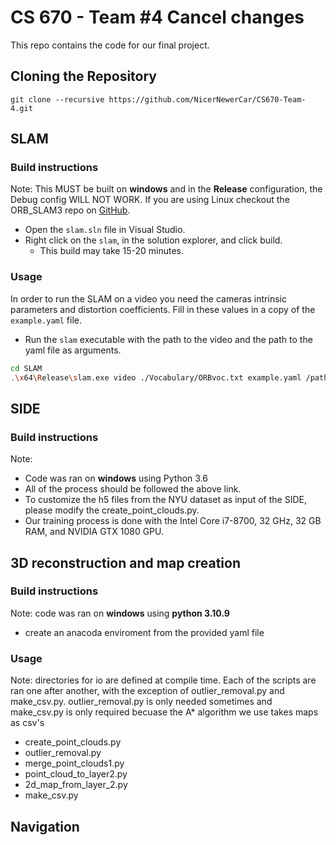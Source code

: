 # CS 670 - Team #4      Cancel changes


This repo contains the code for our final project.

## Cloning the Repository

`git clone --recursive https://github.com/NicerNewerCar/CS670-Team-4.git`

## SLAM

### Build instructions

Note: This MUST be built on **windows** and in the **Release** configuration, the Debug config WILL NOT WORK.
If you are using Linux checkout the ORB_SLAM3 repo on [GitHub](https://github.com/UZ-SLAMLab/ORB_SLAM3).

* Open the `slam.sln` file in Visual Studio.
* Right click on the `slam`, in the solution explorer, and click build.
    * This build may take 15-20 minutes.

### Usage

In order to run the SLAM on a video you need the cameras intrinsic parameters and distortion coefficients. Fill in these values in a copy of the `example.yaml` file.

* Run the `slam` executable with the path to the video and the path to the yaml file as arguments.
```bash
cd SLAM
.\x64\Release\slam.exe video ./Vocabulary/ORBvoc.txt example.yaml /path/to/video.mp4 /path/to/output/dir
```

## SIDE
### Build instructions
Note: 
* Code was ran on **windows** using Python 3.6
* All of the process should be followed the above link.
* To customize the h5 files from the NYU dataset as input of the SIDE, please modify the create_point_clouds.py.
* Our training process is done with the Intel Core i7-8700, 32 GHz, 32 GB RAM, and NVIDIA GTX 1080 GPU.


## 3D reconstruction and map creation 

### Build instructions 
Note: code was ran on **windows** using **python 3.10.9**

* create an anacoda enviroment from the provided yaml file 

### Usage
Note: directories for io are defined at compile time. Each of the scripts are ran one after another, with 
the exception of outlier_removal.py and make_csv.py. outlier_removal.py is only needed sometimes and make_csv.py is
only required becuase the A* algorithm we use takes maps as csv's

* create_point_clouds.py
* outlier_removal.py
* merge_point_clouds1.py
* point_cloud_to_layer2.py
* 2d_map_from_layer_2.py
* make_csv.py

## Navigation






